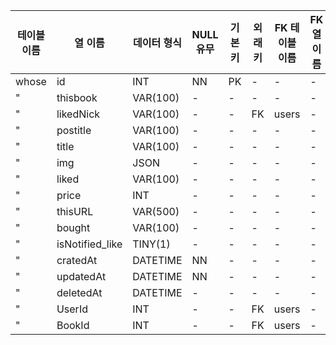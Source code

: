 테이블 이름| 열 이름| 데이터 형식| NULL 유무| 기본 키| 외래키| FK 테이블 이름| FK 열이름
---|---|---|---|---|---|---|---|
whose| id| INT| NN| PK| -| -| -
"| thisbook| VAR(100)| -| -| -| -| -
"| likedNick| VAR(100)| -| -| FK| users| -
"| postitle| VAR(100)| -| -| -| -| -
"| title| VAR(100)| -| -| -| -| -
"| img| JSON| -| -| -| -| -
"| liked| VAR(100)| -| -| -| -| -
"| price| INT| -| -| -| -| -
"| thisURL| VAR(500)| -| -| -| -| -
"| bought| VAR(100)| -| -| -| -| -
"| isNotified_like| TINY(1)| -| -| -| -| -
"| cratedAt| DATETIME| NN| -| -| -| -
"| updatedAt| DATETIME| NN| -| -| -| -
"| deletedAt| DATETIME| -| -| -| -| -
"| UserId| INT| -| -| FK| users| -
"| BookId| INT| -| -| FK| users| -
